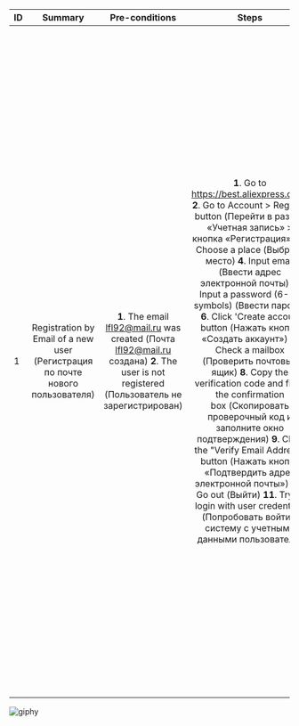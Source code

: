 ID | Summary | Pre-conditions | Steps | Expected results
:--|:-------:|:--------------:|:-----:|-----------------:
1 | Registration by Email of a new user (Регистрация по почте нового пользователя) | **1**. The email lfl92@mail.ru was created (Почта lfl92@mail.ru создана)    **2**. The user is not registered (Пользователь не зарегистрирован) | **1**. Go to https://best.aliexpress.com/   **2**. Go to Account > Register button (Перейти в раздел «Учетная запись» > кнопка «Регистрация».)   **3**. Choose a place (Выбрать место)    **4**. Input email (Ввести адрес электронной почты)  **5**. Input a password (6-20 symbols) (Ввести пароль)   **6**. Click 'Create accout' button (Нажать кнопку «Создать аккаунт»)    **7**. Check a mailbox (Проверить почтовый ящик)     **8**. Copy the verification code and fill in the confirmation box (Скопировать проверочный код и заполните окно подтверждения) **9**. Click the "Verify Email Address" button (Нажать кнопку «Подтвердить адрес электронной почты»)     **10**. Go out (Выйти)   **11**. Try to login with user credentials (Попробовать войти в систему с учетными данными пользователя) |   **1**. The Main page is open (Главная страница открыта)  2.The registration window is opened (Окно регистрации открыто)  3.The list opens. User selects a location (Открывается список. Пользователь выбирает место)     4.Email is displayed, no error message (Почта отображается, нет сообщения об ошибке)    5.The password is displayed, there is no error message. (Пароль отображается, сообщения об ошибке нет)  6.The verification window is dispalyed. The 'Verify Email' button is disabled (Отображается окно проверки. Кнопка «Подтвердить адрес электронной почты» отключена)  7.The verification code was received (Код подтверждения получен)    8.Confirm button is active (Кнопка подтвердить активна)     9.User registered (Пользователь зарегистрирован)    10.User logged out (Пользователь вышел из системы)  11.User logged in (Пользователь вошел в систему) |
  

![giphy](https://github.com/VladislavBroPiton/Test-Case/assets/132227845/00cf9420-8e4d-4288-86c6-a8015fdf0dfe)
